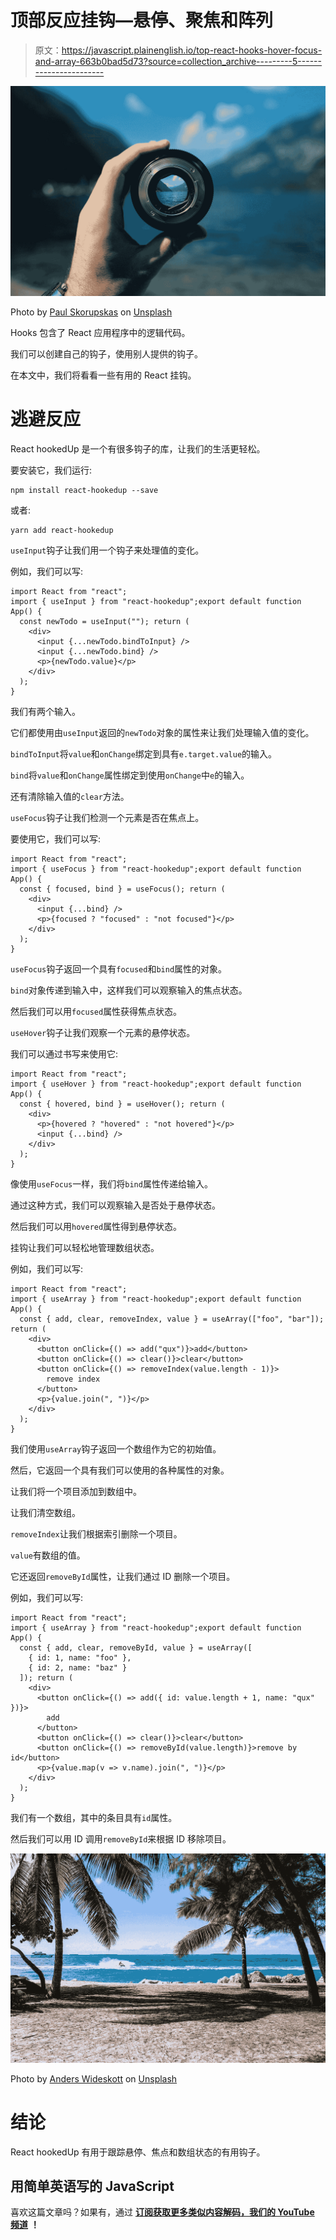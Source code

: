 # 顶部反应挂钩—悬停、聚焦和阵列

> 原文：<https://javascript.plainenglish.io/top-react-hooks-hover-focus-and-array-663b0bad5d73?source=collection_archive---------5----------------------->

![](img/3d2de8dac76fcf042d01991a6360e28f.png)

Photo by [Paul Skorupskas](https://unsplash.com/@pawelskor?utm_source=medium&utm_medium=referral) on [Unsplash](https://unsplash.com?utm_source=medium&utm_medium=referral)

Hooks 包含了 React 应用程序中的逻辑代码。

我们可以创建自己的钩子，使用别人提供的钩子。

在本文中，我们将看看一些有用的 React 挂钩。

# 逃避反应

React hookedUp 是一个有很多钩子的库，让我们的生活更轻松。

要安装它，我们运行:

```
npm install react-hookedup --save
```

或者:

```
yarn add react-hookedup
```

`useInput`钩子让我们用一个钩子来处理值的变化。

例如，我们可以写:

```
import React from "react";
import { useInput } from "react-hookedup";export default function App() {
  const newTodo = useInput(""); return (
    <div>
      <input {...newTodo.bindToInput} />
      <input {...newTodo.bind} />
      <p>{newTodo.value}</p>
    </div>
  );
}
```

我们有两个输入。

它们都使用由`useInput`返回的`newTodo`对象的属性来让我们处理输入值的变化。

`bindToInput`将`value`和`onChange`绑定到具有`e.target.value`的输入。

`bind`将`value`和`onChange`属性绑定到使用`onChange`中`e`的输入。

还有清除输入值的`clear`方法。

`useFocus`钩子让我们检测一个元素是否在焦点上。

要使用它，我们可以写:

```
import React from "react";
import { useFocus } from "react-hookedup";export default function App() {
  const { focused, bind } = useFocus(); return (
    <div>
      <input {...bind} />
      <p>{focused ? "focused" : "not focused"}</p>
    </div>
  );
}
```

`useFocus`钩子返回一个具有`focused`和`bind`属性的对象。

`bind`对象传递到输入中，这样我们可以观察输入的焦点状态。

然后我们可以用`focused`属性获得焦点状态。

`useHover`钩子让我们观察一个元素的悬停状态。

我们可以通过书写来使用它:

```
import React from "react";
import { useHover } from "react-hookedup";export default function App() {
  const { hovered, bind } = useHover(); return (
    <div>
      <p>{hovered ? "hovered" : "not hovered"}</p>
      <input {...bind} />
    </div>
  );
}
```

像使用`useFocus`一样，我们将`bind`属性传递给输入。

通过这种方式，我们可以观察输入是否处于悬停状态。

然后我们可以用`hovered`属性得到悬停状态。

挂钩让我们可以轻松地管理数组状态。

例如，我们可以写:

```
import React from "react";
import { useArray } from "react-hookedup";export default function App() {
  const { add, clear, removeIndex, value } = useArray(["foo", "bar"]); return (
    <div>
      <button onClick={() => add("qux")}>add</button>
      <button onClick={() => clear()}>clear</button>
      <button onClick={() => removeIndex(value.length - 1)}>
        remove index
      </button>
      <p>{value.join(", ")}</p>
    </div>
  );
}
```

我们使用`useArray`钩子返回一个数组作为它的初始值。

然后，它返回一个具有我们可以使用的各种属性的对象。

让我们将一个项目添加到数组中。

让我们清空数组。

`removeIndex`让我们根据索引删除一个项目。

`value`有数组的值。

它还返回`removeById`属性，让我们通过 ID 删除一个项目。

例如，我们可以写:

```
import React from "react";
import { useArray } from "react-hookedup";export default function App() {
  const { add, clear, removeById, value } = useArray([
    { id: 1, name: "foo" },
    { id: 2, name: "baz" }
  ]); return (
    <div>
      <button onClick={() => add({ id: value.length + 1, name: "qux" })}>
        add
      </button>
      <button onClick={() => clear()}>clear</button>
      <button onClick={() => removeById(value.length)}>remove by id</button>
      <p>{value.map(v => v.name).join(", ")}</p>
    </div>
  );
}
```

我们有一个数组，其中的条目具有`id`属性。

然后我们可以用 ID 调用`removeById`来根据 ID 移除项目。

![](img/1fd8b958d968289e2f9e3c7e0b61c423.png)

Photo by [Anders Wideskott](https://unsplash.com/@wideshot?utm_source=medium&utm_medium=referral) on [Unsplash](https://unsplash.com?utm_source=medium&utm_medium=referral)

# 结论

React hookedUp 有用于跟踪悬停、焦点和数组状态的有用钩子。

## **用简单英语写的 JavaScript**

喜欢这篇文章吗？如果有，通过 [**订阅获取更多类似内容解码，我们的 YouTube 频道**](https://www.youtube.com/channel/UCtipWUghju290NWcn8jhyAw) **！**